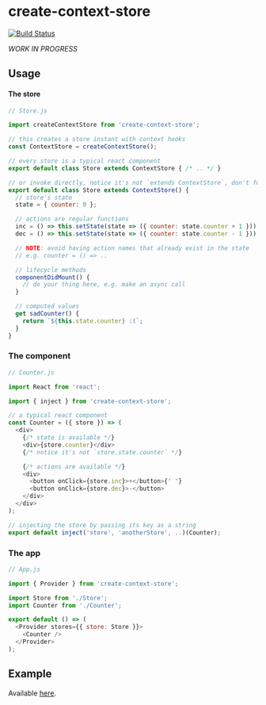 # create-context-store

[![Build Status](https://travis-ci.org/sonaye/create-context-store.svg?branch=master)](https://travis-ci.org/sonaye/create-context-store)

_WORK IN PROGRESS_

## Usage

#### The store

```js
// Store.js

import createContextStore from 'create-context-store';

// this creates a store instant with context hooks
const ContextStore = createContextStore();

// every store is a typical react component
export default class Store extends ContextStore { /* .. */ }

// or invoke directly, notice it's not `extends ContextStore`, don't forget the parentheses
export default class Store extends ContextStore() {
  // store's state
  state = { counter: 0 };

  // actions are regular functions
  inc = () => this.setState(state => ({ counter: state.counter + 1 }));
  dec = () => this.setState(state => ({ counter: state.counter - 1 }));

  // NOTE: avoid having action names that already exist in the state
  // e.g. counter = () => ..

  // lifecycle methods
  componentDidMount() {
    // do your thing here, e.g. make an async call
  }

  // computed values
  get sadCounter() {
    return `${this.state.counter} :(`;
  }
}
```

### The component

```js
// Counter.js

import React from 'react';

import { inject } from 'create-context-store';

// a typical react component
const Counter = ({ store }) => (
  <div>
    {/* state is available */}
    <div>{store.counter}</div>
    {/* notice it's not `store.state.counter` */}

    {/* actions are available */}
    <div>
      <button onClick={store.inc}>+</button>{' '}
      <button onClick={store.dec}>-</button>
    </div>
  </div>
);

// injecting the store by passing its key as a string
export default inject('store', 'anotherStore', ..)(Counter);
```

### The app

```js
// App.js

import { Provider } from 'create-context-store';

import Store from './Store';
import Counter from './Counter';

export default () => (
  <Provider stores={{ store: Store }}>
    <Counter />
  </Provider>
);
```

## Example

Available [here](https://github.com/sonaye/create-context-store/blob/master/src/example).
